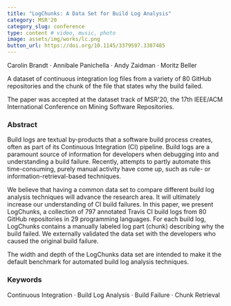 ```yaml
---
title: "LogChunks: A Data Set for Build Log Analysis"
category: MSR'20
category_slug: conference
type: content # video, music, photo
image: assets/img/works/lc.png
button_url: https://doi.org/10.1145/3379597.3387485
---
```


Carolin Brandt · Annibale Panichella · Andy Zaidman · Moritz Beller

A dataset of continuous integration log files from a variety of 80 GitHub repositories and the chunk of the file that states why the build failed.

The paper was accepted at the dataset track of MSR'20, the 17th IEEE/ACM International Conference on Mining Software Repositories.

### Abstract
Build logs are textual by-products that a software build process creates, often as part of its Continuous Integration (CI) pipeline. Build logs are a paramount source of information for developers when debugging into and understanding a build failure. Recently, attempts to partly automate this time-consuming, purely manual activity have come up, such as rule- or information-retrieval-based techniques.

We believe that having a common data set to compare different build log analysis techniques will advance the research area. It will ultimately increase our understanding of CI build failures. In this paper, we present LogChunks, a collection of 797 annotated Travis CI build logs from 80 GitHub repositories in 29 programming languages. For each build log, LogChunks contains a manually labeled log part (chunk) describing why the build failed. We externally validated the data set with the developers who caused the original build failure.

The width and depth of the LogChunks data set are intended to make it the default benchmark for automated build log analysis techniques.

### Keywords
Continuous Integration · Build Log Analysis · Build Failure · Chunk Retrieval
